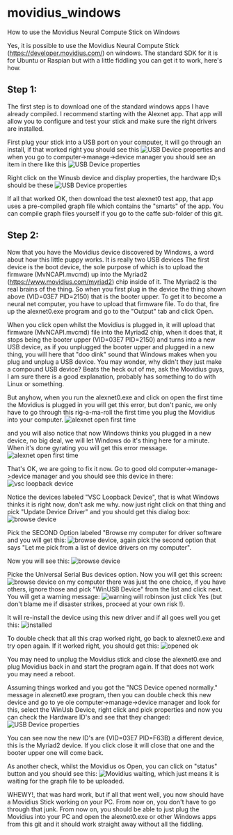 # movidius_windows
How to use the Movidius Neural Compute Stick on Windows

Yes, it is possible to use the Movidius Neural Compute Stick (https://developer.movidius.com/) on windows.
The standard SDK for it is for Ubuntu or Raspian but with a little fiddling you can get it to work, here's how.


## Step 1:
The first step is to download one of the standard windows apps I have already compiled. I recommend starting with the Alexnet app.
That app will allow you to configure and test your stick and make sure the right drivers are installed. 

First plug your stick into a USB port on your computer, it will go through an install, if that worked right you should 
see this ![USB Device properties](images/installed2.jpg) and when you go to computer->manage->device manager you should
see an item in there like this ![USB Device properties](images/devices1.jpg)

Right click on the Winusb device and display properties, the hardware ID;s should be these 
![USB Device properties](images/properties1.jpg)

If all that worked OK, then download the test alexnet0 test app, that app uses a pre-compiled graph file
which contains the "smarts" of the app. You can compile graph files yourself if you go to the caffe sub-folder of this git.

## Step 2:
Now that you have the Movidius device discovered by Windows, a word about how this little puppy works. It is really two USB devices
The first device is the boot device, the sole purpose of which is to upload the firmware (MvNCAPI.mvcmd) up into the Myriad2
(https://www.movidius.com/myriad2) chip inside of it. The Myriad2 is the real brains of the thing. So when you first plug
in the device the thing shown above (VID=03E7 PID=2150) that is the booter upper. To get it to become a neural net computer,
you have to upload that firmware file. To do that, fire up the alexnet0.exe program and go to the "Output" tab and click Open.

When you click open whilst the Movidius is plugged in, it will upload that firmware (MvNCAPI.mvcmd) file into the Myriad2 chip,
when it does that, it stops being the booter upper (VID=03E7 PID=2150) and turns into a new USB device, as if you unplugged the
booter upper and plugged in a new thing, you will here that "doo dink" sound that Windows makes when you plug and unplug 
a USB device.  You may wonder, why didn't they just make a compound USB device?  Beats the heck out of me, ask the Movidius guys,
I am sure there is a good explanation, probably has something to do with Linux or something.

But anyhow, when you run the alexnet0.exe and click on open the first time the Movidius is plugged in you will get this error,
but don't panic, we only have to go through this rig-a-ma-roll the first time you plug the Movidius into your computer.
![alexnet open first time](images/notconnected1.jpg)

and you will also notice that now Windows thinks you plugged in a new device, no big deal, we will let Windows do it's thing
here for a minute. When it's done gyrating you will get this error message. 
![alexnet open first time](images/noinstalled.jpg)

That's OK, we are going to fix it now. Go to good old computer->manage->device manager and you should see this 
device in there: ![vsc loopback device](images/vscloopback.jpg)

Notice the devices labeled "VSC Loopback Device", that is what Windows thinks it is right now, don't ask me why.
now just right click on that thing and pick "Update Device Driver" and you should get this dialog box:
![browse device](images/browse1.jpg)

Pick the SECOND Option labeled "Browse my computer for driver software and you will get this:
![browse device](images/browse2.jpg), again pick the second option that says "Let me pick from a list of device drivers on my computer".

Now you will see this: ![browse device](images/browse3.jpg)

Picke the Universal Serial Bus devices option. Now you will get this screen: ![browse device](images/browse4.jpg)
on my computer there was just the one choice, if you have others, ignore those and pick "WinUSB Device" from
the list and click next. You will get a warning message: ![warning will robinson](images/warning.jpg) 
just click Yes (but don't blame me if disaster strikes, proceed at your own risk !).

It will re-install the device using this new driver and if all goes well you get this: ![installed](images/installed2.jpg) 

To double check that all this crap worked right, go back to alexnet0.exe and try open again. If it worked right,
you should get this: ![opened ok](images/opened2.jpg) 

You may need to unplug the Movidius stick and close the alexnet0.exe and plug Movidius back in and start the program again.
If that does not work you may need a reboot.

Assuming things worked and you got the "NCS Device opened normally."  message in alexnet0.exe program, then you can
double check this new device and go to ye ole computer->manage->device manager and look for this, select the 
WinUsb Device, right click and pick properties and now you can check the Hardware ID's and see that they changed:
![USB Device properties](images/devices2.jpg)

You can see now the new ID's are (VID=03E7 PID=F63B) a different device, this is the Myriad2 device.
If you click close it will close that one and the booter upper one will come back.

As another check, whilst the Movidius os Open, you can click on "status" button and you should see this:
![Movidius waiting](images/status.jpg), which just means it is waiting for the graph file to be uploaded.

WHEWY!, that was hard work, but if all that went well, you now should have a Movidius Stick working on your PC.
From now on, you don't have to go through that junk. From now on, you should be able to just plug the Movidius
into your PC and open the alexnet0.exe or other Windows apps from this git and it should work straight away
without all the fiddling.














